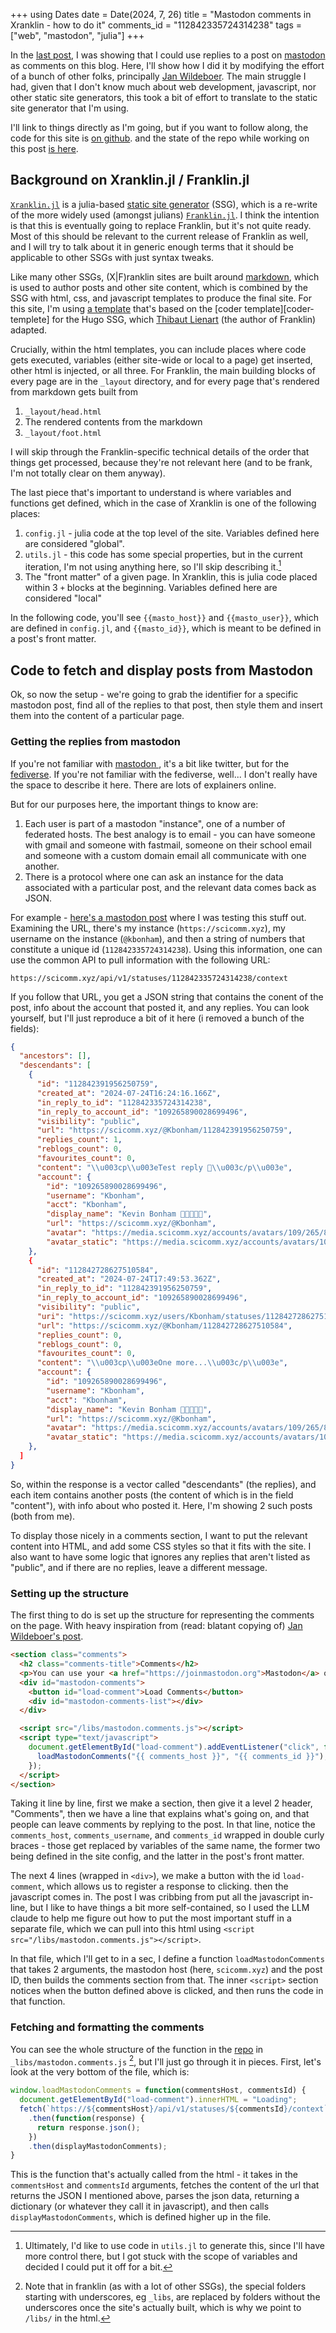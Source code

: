 +++
using Dates
date = Date(2024, 7, 26)
title = "Mastodon comments in Xranklin - how to do it"
comments_id = "112842335724314238"
tags = ["web", "mastodon", "julia"]
+++

In the [last post](/posts/mastodon-comments.md),
I was showing that I could use replies to a post on [mastodon]
as comments on this blog.
Here, I'll show how I did it
by modifying the effort of a bunch of other folks,
principally [Jan Wildeboer][jan].
The main struggle I had,
given that I don't know much about web development,
javascript, nor other static site generators,
this took a bit of effort to translate to the static site generator that I'm using.

I'll link to things directly as I'm going,
but if you want to follow along,
the code for this site is [on github].
and the state of the repo while working on this post [is here][current-commit].

[mastodon]: https://joinmastodon.org
[jan]: https://jan.wildeboer.net/2023/02/Jekyll-Mastodon-Comments/
[on github]: https://github.com/kescobo/blog.bonham.ch/
[current-commit]: https://github.com/kescobo/blog.bonham.ch/commit/6c35988c9f34f8c25e937d2047538e0f0ff19ab8

## Background on Xranklin.jl / Franklin.jl

[`Xranklin.jl`][xranklin] is a julia-based [static site generator][ssg] (SSG),
which is a re-write of the more widely used (amongst julians) [`Franklin.jl`][franklin].
I think the intention is that this is eventually going to replace Franklin,
but it's not quite ready.
Most of this should be relevant to the current release of Franklin as well,
and I will try to talk about it in generic enough terms that it should be applicable
to other SSGs with just syntax tweaks.

Like many other SSGs, (X|F)ranklin sites are built around [markdown],
which is used to author posts and other site content,
which is combined by the SSG with html, css, and javascript templates
to produce the final site.
For this site, I'm using [a template][coder-jl-template] that's based on the [coder template][coder-templete]
for the Hugo SSG, which [Thibaut Lienart][tlienart] (the author of Franklin) adapted.

Crucially, within the html templates, you can include places where code gets executed,
variables (either site-wide or local to a page) get inserted,
other html is injected, or all three.
For Franklin, the main building blocks of every page are in the `_layout` directory,
and for every page that's rendered from markdown gets built from

1. `_layout/head.html`
2. The rendered contents from the markdown
3. `_layout/foot.html`

I will skip through the Franklin-specific technical details
of the order that things get processed, because they're not relevant here
(and to be frank, I'm not totally clear on them anyway).

The last piece that's important to understand is where
variables and functions get defined,
which in the case of Xranklin is one of the following places:

1. `config.jl` - julia code at the top level of the site.
   Variables defined here are considered "global".
2. `utils.jl` - this code has some special properties,
   but in the current iteration, I'm not using anything here, so I'll skip describing it.[^future]
3. The "front matter" of a given page.
   In Xranklin, this is julia code placed within 3 `+` blocks at the beginning.
   Variables defined here are considered "local"

In the following code, you'll see `{{masto_host}}` and `{{masto_user}}`,
which are defined in `config.jl`, and `{{masto_id}}`,
which is meant to be defined in a post's front matter.

[xranklin]: https://tlienart.github.io/Xranklin.jl/
[franklin]: https://tlienart.github.io/Franklin.jl/
[ssg]: https://indieweb.org/static_site_generator
[markdown]: https://en.wikipedia.org/wiki/Markdown
[coder-jl-template]: https://github.com/tlienart/coder-xranklin-demo
[tlienart]: https://tlienart.github.io

[^future]: Ultimately, I'd like to use code in `utils.jl` to generate this,
since I'll have more control there, but I got stuck with the scope of variables
and decided I could put it off for a bit.

## Code to fetch and display posts from Mastodon

Ok, so now the setup -
we're going to grab the identifier for a specific mastodon post,
find all of the replies to that post,
then style them and insert them into the content of a particular page.

### Getting the replies from mastodon

If you're not familiar with [ mastodon ],
it's a bit like twitter, but for the [fediverse].
If you're not familiar with the fediverse, well...
I don't really have the space to describe it here.
There are lots of explainers online.

But for our purposes here, the important things to know are:

1. Each user is part of a mastodon "instance", one of a number of federated hosts.
   The best analogy is to email - you can have someone with gmail and someone with fastmail,
   someone on their school email and someone with a custom domain email all communicate
   with one another.
2. There is a protocol where one can ask an instance for the data associated with a particular post,
   and the relevant data comes back as JSON.

For example - [here's a mastodon post][testtoot] where I was testing this stuff out.
Examining the URL, there's my instance (`https://scicomm.xyz`),
my username on the instance (`@kbonham`), and then a string of numbers
that constitute a unique id (`112842335724314238`).
Using this information, one can use the common API to pull information
with the following URL:

`https://scicomm.xyz/api/v1/statuses/112842335724314238/context`

If you follow that URL,
you get a JSON string that contains the conent
of the post, info about the account that posted it,
and any replies.
You can look yourself, but I'll just reproduce a bit of it here
(i removed a bunch of the fields):

```JSON
{
  "ancestors": [],
  "descendants": [
    {
      "id": "112842391956250759",
      "created_at": "2024-07-24T16:24:16.166Z",
      "in_reply_to_id": "112842335724314238",
      "in_reply_to_account_id": "109265890028699496",
      "visibility": "public",
      "url": "https://scicomm.xyz/@Kbonham/112842391956250759",
      "replies_count": 1,
      "reblogs_count": 0,
      "favourites_count": 0,
      "content": "\\u003cp\\u003eTest reply 🎉\\u003c/p\\u003e",
      "account": {
        "id": "109265890028699496",
        "username": "Kbonham",
        "acct": "Kbonham",
        "display_name": "Kevin Bonham 🚽🦠👨🏼‍🔬",
        "url": "https://scicomm.xyz/@Kbonham",
        "avatar": "https://media.scicomm.xyz/accounts/avatars/109/265/890/028/699/496/original/df0b165cd6ae797c.png",
        "avatar_static": "https://media.scicomm.xyz/accounts/avatars/109/265/890/028/699/496/original/df0b165cd6ae797c.png",
    },
    {
      "id": "112842728627510584",
      "created_at": "2024-07-24T17:49:53.362Z",
      "in_reply_to_id": "112842391956250759",
      "in_reply_to_account_id": "109265890028699496",
      "visibility": "public",
      "uri": "https://scicomm.xyz/users/Kbonham/statuses/112842728627510584",
      "url": "https://scicomm.xyz/@Kbonham/112842728627510584",
      "replies_count": 0,
      "reblogs_count": 0,
      "favourites_count": 0,
      "content": "\\u003cp\\u003eOne more...\\u003c/p\\u003e",
      "account": {
        "id": "109265890028699496",
        "username": "Kbonham",
        "acct": "Kbonham",
        "display_name": "Kevin Bonham 🚽🦠👨🏼‍🔬",
        "url": "https://scicomm.xyz/@Kbonham",
        "avatar": "https://media.scicomm.xyz/accounts/avatars/109/265/890/028/699/496/original/df0b165cd6ae797c.png",
        "avatar_static": "https://media.scicomm.xyz/accounts/avatars/109/265/890/028/699/496/original/df0b165cd6ae797c.png",
    },
  ]
}
```

So, within the response is a vector called "descendants" (the replies),
and each item contains another posts
(the content of which is in the field "content"),
with info about who posted it.
Here, I'm showing 2 such posts (both from me).

To display those nicely in a comments section,
I want to put the relevant content into HTML,
and add some CSS styles so that it fits with the site.
I also want to have some logic that ignores any replies
that aren't listed as "public",
and if there are no replies,
leave a different message.

### Setting up the structure

The first thing to do is set up the structure
for representing the comments on the page.
With heavy inspiration from (read: blatant copying of)
[Jan Wildeboer's post][jan].

```html
<section class="comments">
  <h2 class="comments-title">Comments</h2>
  <p>You can use your <a href="https://joinmastodon.org">Mastodon</a> or other ActivityPub account to comment on this article by replying to the associated <a class="link" href="https://{{ comments_host }}/@{{ comments_username }}/{{ comments_id }}">post</a>.</p>
  <div id="mastodon-comments">
    <button id="load-comment">Load Comments</button>
    <div id="mastodon-comments-list"></div>
  </div>

  <script src="/libs/mastodon.comments.js"></script>
  <script type="text/javascript">
    document.getElementById("load-comment").addEventListener("click", function() {
      loadMastodonComments("{{ comments_host }}", "{{ comments_id }}");
    });
  </script>
</section>
```

Taking it line by line,
first we make a section,
then give it a level 2 header, "Comments",
then we have a line that explains what's going on,
and that people can leave comments by replying to the post.
In that line, notice the `comments_host`, `comments_username`, and `comments_id`
wrapped in double curly braces -
those get replaced by variables of the same name,
the former two being defined in the site config,
and the latter in the post's front matter.

The next 4 lines (wrapped in `<div>`), we make a button with the id `load-comment`,
which allows us to register a response to clicking.
then the javascript comes in.
The post I was cribbing from put all the javascript in-line,
but I like to have things a bit more self-contained,
so I used the LLM claude to help me figure out how
to put the most important stuff in a separate file,
which we can pull into this html using `<script src="/libs/mastodon.comments.js"></script>`.

In that file, which I'll get to in a sec,
I define a function `loadMastodonComments` that takes 2 arguments,
the mastodon host (here, `scicomm.xyz`) and the post ID,
then builds the comments section from that.
The inner `<script>` section notices when the button defined above is clicked,
and then runs the code in that function.

### Fetching and formatting the comments

You can see the whole structure of the function in the [repo][on github]
in `_libs/mastodon.comments.js` [^underscores],
but I'll just go through it in pieces.
First, let's look at the very bottom of the file,
which is:

```javascript
window.loadMastodonComments = function(commentsHost, commentsId) {
  document.getElementById("load-comment").innerHTML = "Loading";
  fetch(`https://${commentsHost}/api/v1/statuses/${commentsId}/context`)
    .then(function(response) {
      return response.json();
    })
    .then(displayMastodonComments);
}
```

This is the function that's actually called from the html -
it takes in the `commentsHost` and `commentsId` arguments,
fetches the content of the url that returns the JSON I mentioned above,
parses the json data, returning a dictionary (or whatever they call it in javascript),
and then calls `displayMastodonComments`, which is defined higher up in the file.

[^underscores]: Note that in franklin (as with a lot of other SSGs),
the special folders starting with underscores,
eg `_libs`, are replaced by folders without the underscores
once the site's actually built, which is why we point to `/libs/` in the html.

[fediverse]: https://joinfediverse.wiki/Main_Page
[testtoot]: https://scicomm.xyz/@kbonham/112842335724314238
